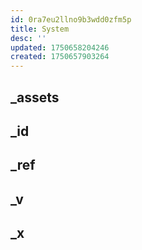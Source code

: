 ```yaml
---
id: 0ra7eu2llno9b3wdd0zfm5p
title: System
desc: ''
updated: 1750658204246
created: 1750657903264
---
```


## _assets


## _id


## _ref


## _v


## _x


